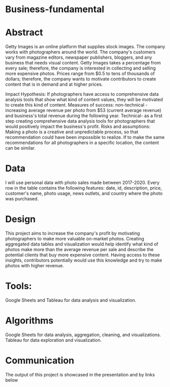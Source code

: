 # Business-fundamental
# Abstract



Getty Images is an online platform that supplies stock images. The company works with photographers around the world. The company's customers vary from magazine editors, newspaper publishers, bloggers, and any business that needs visual content. Getty Images takes a percentage from every sale; therefore, the company is interested in collecting and selling more expensive photos. Prices range from $0.5 to tens of thousands of dollars; therefore, the company wants to motivate contributors to create content that is in demand and at higher prices. 


Impact Hypothesis: If photographers have access to comprehensive data analysis tools that show what kind of content values, they will be motivated to create this kind of content. 
Measures of success: 
non-technical - increasing average revenue per photo from $53 (current average revenue) and business's total revenue during the following year. 
Technical- as a first step creating comprehensive data analysis tools for photographers that would positively impact the business's profit.
Risks and assumptions:
Making a photo is a creative and unpredictable process, so that recommendation could have been impossible to realize. 
If to make the same recommendations for all photographers in a specific location, the content can be similar.

# Data
I will use personal data with photo sales made between 2017-2020. Every row in the table contains the following features: date, id, description, price, customer's name, photo usage, news outlets, and country where the photo was purchased.
 
# Design
This project aims to increase the company's profit by motivating photographers to make more valuable on-market photos. Creating aggregated data tables and visualization would help identify what kind of photos make more than the average revenue per sale and describe the potential clients that buy more expensive content. Having access to these insights, contributors potentially would use this knowledge and try to make photos with higher revenue. 

# Tools:
Google Sheets and Tableau for data analysis and visualization. 
# Algorithms
Google Sheets for data analysis, aggregation, cleaning, and visualizations. Tableau for data exploration and visualization. 
# Communication
The output of this project is showcased in the presentation and by links below

